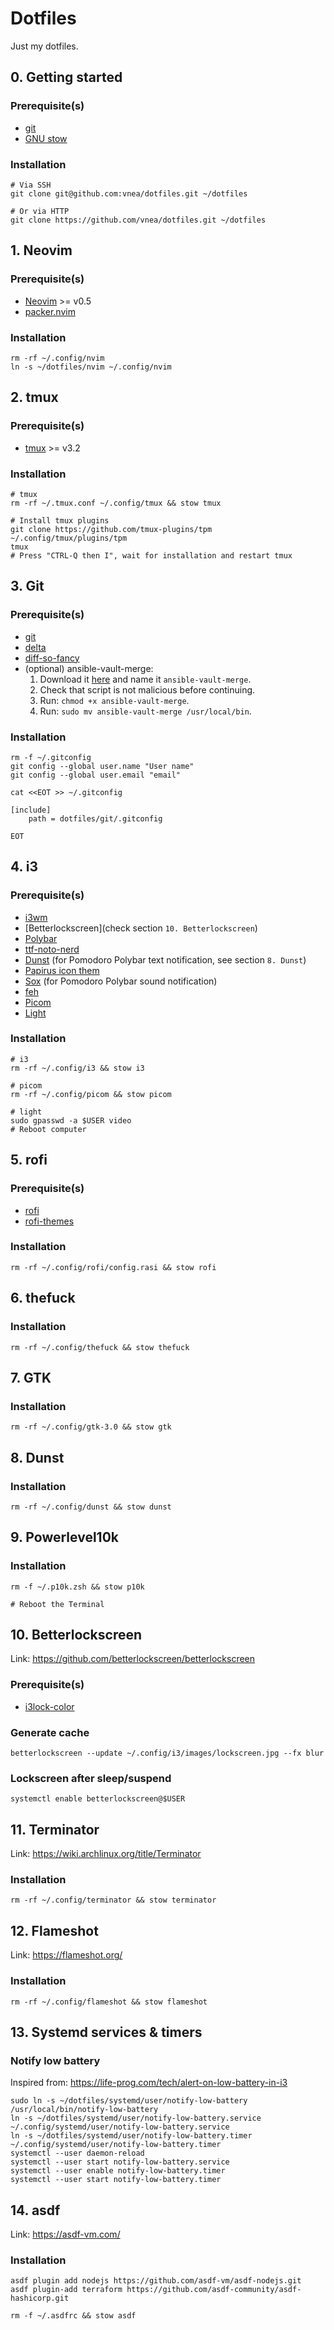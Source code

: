 # Dotfiles

Just my dotfiles.

## 0. Getting started

### Prerequisite(s)

* [git](https://git-scm.com)
* [GNU stow](https://www.gnu.org/software/stow)

### Installation

```shell
# Via SSH
git clone git@github.com:vnea/dotfiles.git ~/dotfiles

# Or via HTTP
git clone https://github.com/vnea/dotfiles.git ~/dotfiles
```

## 1. Neovim

### Prerequisite(s)

* [Neovim](https://neovim.io) >= v0.5
* [packer.nvim](https://github.com/wbthomason/packer.nvim)

### Installation

```shell
rm -rf ~/.config/nvim
ln -s ~/dotfiles/nvim ~/.config/nvim
```

## 2. tmux

### Prerequisite(s)

* [tmux](https://github.com/tmux/tmux) >= v3.2

### Installation

```shell
# tmux
rm -rf ~/.tmux.conf ~/.config/tmux && stow tmux

# Install tmux plugins
git clone https://github.com/tmux-plugins/tpm ~/.config/tmux/plugins/tpm
tmux
# Press "CTRL-Q then I", wait for installation and restart tmux
```

## 3. Git

### Prerequisite(s)

* [git](https://git-scm.com)
* [delta](https://github.com/dandavison/delta)
* [diff-so-fancy](https://github.com/so-fancy/diff-so-fancy)
* (optional) ansible-vault-merge:
    1. Download it [here](https://raw.githubusercontent.com/building5/ansible-vault-tools/master/ansible-vault-merge.sh)
      and name it `ansible-vault-merge`.
    2. Check that script is not malicious before continuing.
    3. Run: `chmod +x ansible-vault-merge`.
    4. Run: `sudo mv ansible-vault-merge /usr/local/bin`.

### Installation

```shell
rm -f ~/.gitconfig
git config --global user.name "User name"
git config --global user.email "email"

cat <<EOT >> ~/.gitconfig

[include]
    path = dotfiles/git/.gitconfig

EOT
```

## 4. i3

### Prerequisite(s)

* [i3wm](https://i3wm.org)
* [Betterlockscreen](check section `10. Betterlockscreen`)
* [Polybar](https://github.com/polybar/polybar)
* [ttf-noto-nerd](https://archlinux.org/packages/community/any/ttf-noto-nerd)
* [Dunst](https://github.com/dunst-project/dunst) (for Pomodoro Polybar text notification, see section `8. Dunst`)
* [Papirus icon them](https://github.com/PapirusDevelopmentTeam/papirus-icon-theme)
* [Sox](https://sox.sourceforge.net/) (for Pomodoro Polybar sound notification)
* [feh](https://feh.finalrewind.org)
* [Picom](https://github.com/yshui/picom)
* [Light](https://github.com/haikarainen/light)

### Installation

```shell
# i3
rm -rf ~/.config/i3 && stow i3

# picom
rm -rf ~/.config/picom && stow picom

# light
sudo gpasswd -a $USER video
# Reboot computer
```

## 5. rofi

### Prerequisite(s)

* [rofi](https://github.com/davatorium/rofi)
* [rofi-themes](https://github.com/adi1090x/rofi)

### Installation

```shell
rm -rf ~/.config/rofi/config.rasi && stow rofi
```

## 6. thefuck

### Installation

```shell
rm -rf ~/.config/thefuck && stow thefuck
```

## 7. GTK

### Installation

```shell
rm -rf ~/.config/gtk-3.0 && stow gtk
```

## 8. Dunst

### Installation

```shell
rm -rf ~/.config/dunst && stow dunst
```

## 9. Powerlevel10k

### Installation

```shell
rm -f ~/.p10k.zsh && stow p10k

# Reboot the Terminal
```

## 10. Betterlockscreen

Link: https://github.com/betterlockscreen/betterlockscreen

### Prerequisite(s)

* [i3lock-color](https://github.com/Raymo111/i3lock-color)

### Generate cache

```shell
betterlockscreen --update ~/.config/i3/images/lockscreen.jpg --fx blur
```

### Lockscreen after sleep/suspend

```shell
systemctl enable betterlockscreen@$USER
```

## 11. Terminator

Link: https://wiki.archlinux.org/title/Terminator

### Installation

```shell
rm -rf ~/.config/terminator && stow terminator
```

## 12. Flameshot

Link: https://flameshot.org/

### Installation

```shell
rm -rf ~/.config/flameshot && stow flameshot
```

## 13. Systemd services & timers

### Notify low battery

Inspired from: https://life-prog.com/tech/alert-on-low-battery-in-i3

```shell
sudo ln -s ~/dotfiles/systemd/user/notify-low-battery /usr/local/bin/notify-low-battery
ln -s ~/dotfiles/systemd/user/notify-low-battery.service ~/.config/systemd/user/notify-low-battery.service
ln -s ~/dotfiles/systemd/user/notify-low-battery.timer ~/.config/systemd/user/notify-low-battery.timer
systemctl --user daemon-reload
systemctl --user start notify-low-battery.service
systemctl --user enable notify-low-battery.timer
systemctl --user start notify-low-battery.timer
```

## 14. asdf

Link: https://asdf-vm.com/

### Installation

```shell
asdf plugin add nodejs https://github.com/asdf-vm/asdf-nodejs.git
asdf plugin-add terraform https://github.com/asdf-community/asdf-hashicorp.git

rm -f ~/.asdfrc && stow asdf
```
